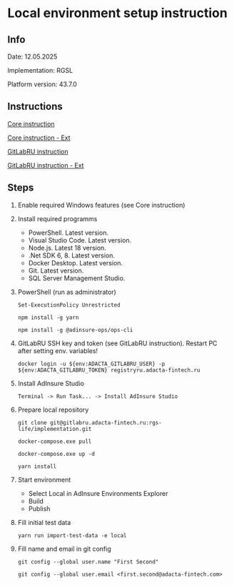 # Local environment setup instruction

## Info

Date: 12.05.2025

Implementation: RGSL

Platform version: 43.7.0

## Instructions

[Core instruction](https://docs.adinsure.com/43.x/development/getting-started/local-environment/)

[Core instruction - Ext](https://docs.adacta-fintech.ru/43.x/development/getting-started/local-environment/)

[GitLabRU instruction](https://docs.adinsure.com/rnd/implementations/infrastructure/repo-on-gitlabru/)

[GitLabRU instruction - Ext](https://docs.adacta-fintech.ru/rnd/implementations/infrastructure/repo-on-gitlabru/)

## Steps

1. Enable required Windows features (see Core instruction)

2. Install required programms

   - PowerShell. Latest version.
   - Visual Studio Code. Latest version.
   - Node.js. Latest 18 version.
   - .Net SDK 6, 8. Latest version.
   - Docker Desktop. Latest version.
   - Git. Latest version.
   - SQL Server Management Studio.

3. PowerShell (run as administrator)

    ```Set-ExecutionPolicy Unrestricted```

    ```npm install -g yarn```

    ```npm install -g @adinsure-ops/ops-cli```

4. GitLabRU SSH key and token (see GitLabRU instruction). Restart PC after setting env. variables!

    ```docker login -u ${env:ADACTA_GITLABRU_USER} -p ${env:ADACTA_GITLABRU_TOKEN} registryru.adacta-fintech.ru```

5. Install AdInsure Studio

    ```Terminal -> Run Task... -> Install AdInsure Studio```

6. Prepare local repository

    ```git clone git@gitlabru.adacta-fintech.ru:rgs-life/implementation.git```

    ```docker-compose.exe pull```

    ```docker-compose.exe up -d```

    ```yarn install```

7. Start environment

    - Select Local in AdInsure Environments Explorer
    - Build
    - Publish

8. Fill initial test data

    ```yarn run import-test-data -e local```

9. Fill name and email in git config

    ```git config --global user.name "First Second"```

    ```git config --global user.email <first.second@adacta-fintech.com>```
